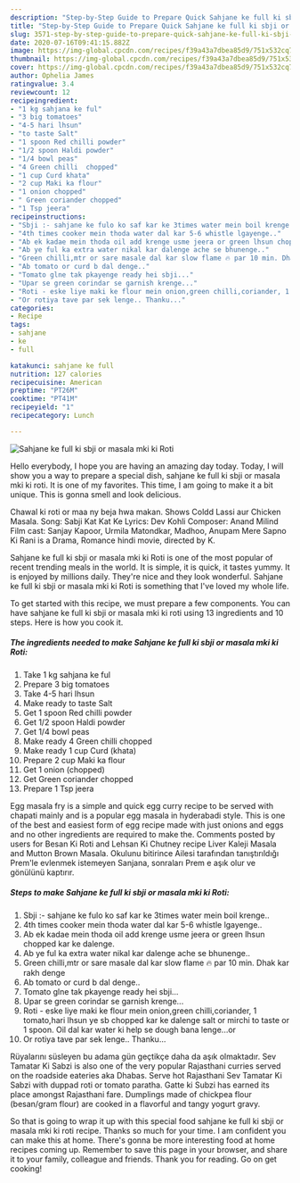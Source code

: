 ```yaml
---
description: "Step-by-Step Guide to Prepare Quick Sahjane ke full ki sbji or masala mki ki Roti"
title: "Step-by-Step Guide to Prepare Quick Sahjane ke full ki sbji or masala mki ki Roti"
slug: 3571-step-by-step-guide-to-prepare-quick-sahjane-ke-full-ki-sbji-or-masala-mki-ki-roti
date: 2020-07-16T09:41:15.882Z
image: https://img-global.cpcdn.com/recipes/f39a43a7dbea85d9/751x532cq70/sahjane-ke-full-ki-sbji-or-masala-mki-ki-roti-recipe-main-photo.jpg
thumbnail: https://img-global.cpcdn.com/recipes/f39a43a7dbea85d9/751x532cq70/sahjane-ke-full-ki-sbji-or-masala-mki-ki-roti-recipe-main-photo.jpg
cover: https://img-global.cpcdn.com/recipes/f39a43a7dbea85d9/751x532cq70/sahjane-ke-full-ki-sbji-or-masala-mki-ki-roti-recipe-main-photo.jpg
author: Ophelia James
ratingvalue: 3.4
reviewcount: 12
recipeingredient:
- "1 kg sahjana ke ful"
- "3 big tomatoes"
- "4-5 hari lhsun"
- "to taste Salt"
- "1 spoon Red chilli powder"
- "1/2 spoon Haldi powder"
- "1/4 bowl peas"
- "4 Green chilli  chopped"
- "1 cup Curd khata"
- "2 cup Maki ka flour"
- "1 onion chopped"
- " Green coriander chopped"
- "1 Tsp jeera"
recipeinstructions:
- "Sbji :- sahjane ke fulo ko saf kar ke 3times water mein boil krenge.."
- "4th times cooker mein thoda water dal kar 5-6 whistle lgayenge.."
- "Ab ek kadae mein thoda oil add krenge usme jeera or green lhsun chopped kar ke dalenge."
- "Ab ye ful ka extra water nikal kar dalenge ache se bhunenge.."
- "Green chilli,mtr or sare masale dal kar slow flame 🔥 par 10 min. Dhak kar rakh denge"
- "Ab tomato or curd b dal denge.."
- "Tomato glne tak pkayenge ready hei sbji..."
- "Upar se green corindar se garnish krenge..."
- "Roti - eske liye maki ke flour mein onion,green chilli,coriander, 1 tomato,hari lhsun ye sb chopped kar ke dalenge salt or mirchi to taste or 1 spoon. Oil dal kar water ki help se dough bana lenge...or"
- "Or rotiya tave par sek lenge.. Thanku..."
categories:
- Recipe
tags:
- sahjane
- ke
- full

katakunci: sahjane ke full 
nutrition: 127 calories
recipecuisine: American
preptime: "PT26M"
cooktime: "PT41M"
recipeyield: "1"
recipecategory: Lunch

---
```



![Sahjane ke full ki sbji or masala mki ki Roti](https://img-global.cpcdn.com/recipes/f39a43a7dbea85d9/751x532cq70/sahjane-ke-full-ki-sbji-or-masala-mki-ki-roti-recipe-main-photo.jpg)

Hello everybody, I hope you are having an amazing day today. Today, I will show you a way to prepare a special dish, sahjane ke full ki sbji or masala mki ki roti. It is one of my favorites. This time, I am going to make it a bit unique. This is gonna smell and look delicious.

Chawal ki roti or maa ny beja hwa makan. Shows Coldd Lassi aur Chicken Masala. Song: Sabji Kat Kat Ke Lyrics: Dev Kohli Composer: Anand Milind Film cast: Sanjay Kapoor, Urmila Matondkar, Madhoo, Anupam Mere Sapno Ki Rani is a Drama, Romance hindi movie, directed by K.

Sahjane ke full ki sbji or masala mki ki Roti is one of the most popular of recent trending meals in the world. It is simple, it is quick, it tastes yummy. It is enjoyed by millions daily. They're nice and they look wonderful. Sahjane ke full ki sbji or masala mki ki Roti is something that I've loved my whole life.


To get started with this recipe, we must prepare a few components. You can have sahjane ke full ki sbji or masala mki ki roti using 13 ingredients and 10 steps. Here is how you cook it.

<!--inarticleads1-->

##### The ingredients needed to make Sahjane ke full ki sbji or masala mki ki Roti:

1. Take 1 kg sahjana ke ful
1. Prepare 3 big tomatoes
1. Take 4-5 hari lhsun
1. Make ready to taste Salt
1. Get 1 spoon Red chilli powder
1. Get 1/2 spoon Haldi powder
1. Get 1/4 bowl peas
1. Make ready 4 Green chilli  chopped
1. Make ready 1 cup Curd (khata)
1. Prepare 2 cup Maki ka flour
1. Get 1 onion (chopped)
1. Get  Green coriander chopped
1. Prepare 1 Tsp jeera


Egg masala fry is a simple and quick egg curry recipe to be served with chapati mainly and is a popular egg masala in hyderabadi style. This is one of the best and easiest form of egg recipe made with just onions and eggs and no other ingredients are required to make the. Comments posted by users for Besan Ki Roti and Lehsan Ki Chutney recipe Liver Kaleji Masala and Mutton Brown Masala. Okulunu bitirince Ailesi tarafından tanıştırıldığı Prem&#39;le evlenmek istemeyen Sanjana, sonraları Prem e aşık olur ve gönülünü kaptırır. 

<!--inarticleads2-->

##### Steps to make Sahjane ke full ki sbji or masala mki ki Roti:

1. Sbji :- sahjane ke fulo ko saf kar ke 3times water mein boil krenge..
1. 4th times cooker mein thoda water dal kar 5-6 whistle lgayenge..
1. Ab ek kadae mein thoda oil add krenge usme jeera or green lhsun chopped kar ke dalenge.
1. Ab ye ful ka extra water nikal kar dalenge ache se bhunenge..
1. Green chilli,mtr or sare masale dal kar slow flame 🔥 par 10 min. Dhak kar rakh denge
1. Ab tomato or curd b dal denge..
1. Tomato glne tak pkayenge ready hei sbji...
1. Upar se green corindar se garnish krenge...
1. Roti - eske liye maki ke flour mein onion,green chilli,coriander, 1 tomato,hari lhsun ye sb chopped kar ke dalenge salt or mirchi to taste or 1 spoon. Oil dal kar water ki help se dough bana lenge...or
1. Or rotiya tave par sek lenge.. Thanku...


Rüyalarını süsleyen bu adama gün geçtikçe daha da aşık olmaktadır. Sev Tamatar Ki Sabzi is also one of the very popular Rajasthani curries served on the roadside eateries aka Dhabas. Serve hot Rajasthani Sev Tamatar Ki Sabzi with duppad roti or tomato paratha. Gatte ki Subzi has earned its place amongst Rajasthani fare. Dumplings made of chickpea flour (besan/gram flour) are cooked in a flavorful and tangy yogurt gravy. 

So that is going to wrap it up with this special food sahjane ke full ki sbji or masala mki ki roti recipe. Thanks so much for your time. I am confident you can make this at home. There's gonna be more interesting food at home recipes coming up. Remember to save this page in your browser, and share it to your family, colleague and friends. Thank you for reading. Go on get cooking!
